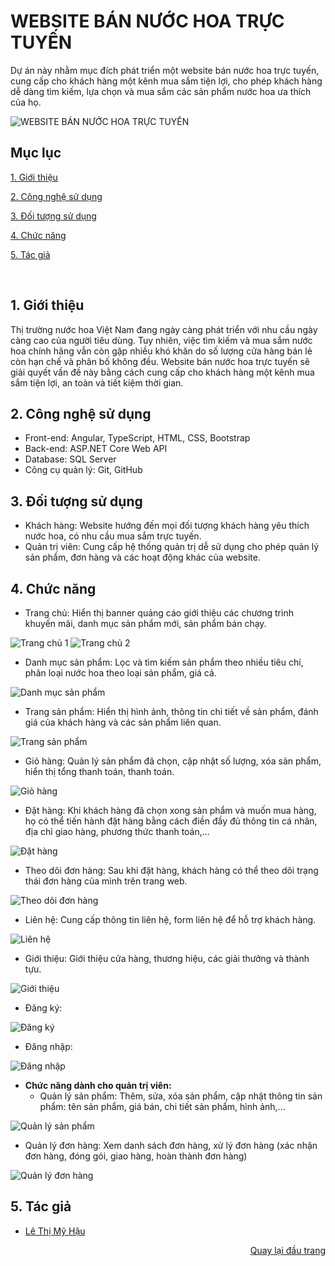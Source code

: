 <div id="Top"></div>

# WEBSITE BÁN NƯỚC HOA TRỰC TUYẾN
Dự án này nhằm mục đích phát triển một website bán nước hoa trực tuyến, cung cấp cho khách hàng một kênh mua sắm tiện lợi, cho phép khách hàng dễ dàng tìm kiếm, lựa chọn và mua sắm các sản phẩm nước hoa ưa thích của họ.

![WEBSITE BÁN NƯỚC HOA TRỰC TUYẾN](https://github.com/ltmyhau/project-Angular-Perfume/assets/152046332/6f34674a-0f87-4e08-b2b2-7ab57231d2e1)


## Mục lục

 [1. Giới thiệu](#GioiThieu)

 [2. Công nghệ sử dụng](#CongNghe)

 [3. Đối tượng sử dụng](#DoiTuong)

 [4. Chức năng](#ChucNang)
 
 [5. Tác giả](#Tacgia)

<br>
<div id="GioiThieu"></div>

## 1. Giới thiệu
Thị trường nước hoa Việt Nam đang ngày càng phát triển với nhu cầu ngày càng cao của người tiêu dùng. Tuy nhiên, việc tìm kiếm và mua sắm nước hoa chính hãng vẫn còn gặp nhiều khó khăn do số lượng cửa hàng bán lẻ còn hạn chế và phân bố không đều. Website bán nước hoa trực tuyến sẽ giải quyết vấn đề này bằng cách cung cấp cho khách hàng một kênh mua sắm tiện lợi, an toàn và tiết kiệm thời gian.


<div id="CongNghe"></div>

## 2. Công nghệ sử dụng
* Front-end: Angular, TypeScript, HTML, CSS, Bootstrap
* Back-end: ASP\.NET Core Web API
* Database: SQL Server
* Công cụ quản lý: Git, GitHub


<div id="DoiTuong"></div>

## 3. Đối tượng sử dụng
* Khách hàng: Website hướng đến mọi đối tượng khách hàng yêu thích nước hoa, có nhu cầu mua sắm trực tuyến.
* Quản trị viên: Cung cấp hệ thống quản trị dễ sử dụng cho phép quản lý sản phẩm, đơn hàng và các hoạt động khác của website.


<div id="ChucNang"></div>

## 4. Chức năng
* Trang chủ: Hiển thị banner quảng cáo giới thiệu các chương trình khuyến mãi, danh mục sản phẩm mới, sản phẩm bán chạy.

![Trang chủ 1](https://github.com/ltmyhau/project-Angular-Perfume/assets/152046332/6f34674a-0f87-4e08-b2b2-7ab57231d2e1)
![Trang chủ 2](https://github.com/ltmyhau/project-Angular-Perfume/assets/152046332/dd7081d6-8f0e-40ff-a467-44bca3e7a978)

* Danh mục sản phẩm: Lọc và tìm kiếm sản phẩm theo nhiều tiêu chí, phân loại nước hoa theo loại sản phẩm, giá cả.

![Danh mục sản phẩm](https://github.com/ltmyhau/project-Angular-Perfume/assets/152046332/34e42433-4f9e-4fc8-88e7-7eef465c3f03)

* Trang sản phẩm: Hiển thị hình ảnh, thông tin chi tiết về sản phẩm, đánh giá của khách hàng và các sản phẩm liên quan.

![Trang sản phẩm](https://github.com/ltmyhau/project-Angular-Perfume/assets/152046332/33685daf-1707-4d24-8109-4432cbdb4457)

* Giỏ hàng: Quản lý sản phẩm đã chọn, cập nhật số lượng, xóa sản phẩm, hiển thị tổng thanh toán, thanh toán.

![Giỏ hàng](https://github.com/ltmyhau/project-Angular-Perfume/assets/152046332/42b92f41-7444-4e0c-b225-9ab7b1963359)

* Đặt hàng: Khi khách hàng đã chọn xong sản phẩm và muốn mua hàng, họ có thể tiến hành đặt hàng bằng cách điền đầy đủ thông tin cá nhân, địa chỉ giao hàng, phương thức thanh toán,...

![Đặt hàng](https://github.com/ltmyhau/project-Angular-Perfume/assets/152046332/16c43314-621a-44b9-8598-54c4869c5611)

* Theo dõi đơn hàng: Sau khi đặt hàng, khách hàng có thể theo dõi trạng thái đơn hàng của mình trên trang web.

![Theo dõi đơn hàng](https://github.com/ltmyhau/project-Angular-Perfume/assets/152046332/41a502e1-ef1b-4173-a991-f4a8aae39369)

* Liên hệ: Cung cấp thông tin liên hệ, form liên hệ để hỗ trợ khách hàng.

![Liên hệ](https://github.com/ltmyhau/project-Angular-Perfume/assets/152046332/8c294d87-6cdf-4d8f-b13c-e6172c6a3ac5)

* Giới thiệu: Giới thiệu cửa hàng, thương hiệu, các giải thưởng và thành tựu.

![Giới thiệu](https://github.com/ltmyhau/project-Angular-Perfume/assets/152046332/24987340-d647-432d-8792-8b203d820990)

* Đăng ký:

![Đăng ký](https://github.com/ltmyhau/project-Angular-Perfume/assets/152046332/6702913e-ac2d-411e-84ee-dc1ac88ac7e0)

* Đăng nhập:

![Đăng nhập](https://github.com/ltmyhau/project-Angular-Perfume/assets/152046332/80f15c02-89c6-49fd-8893-4f4f497e4717)

* **Chức năng dành cho quản trị viên:**
  * Quản lý sản phẩm: Thêm, sửa, xóa sản phẩm, cập nhật thông tin sản phẩm: tên sản phẩm, giá bán, chi tiết sản phẩm, hình ảnh,...

![Quản lý sản phẩm](https://github.com/ltmyhau/project-Angular-Perfume/assets/152046332/5761fbb3-6d9f-40aa-b617-f2db6ebfa6d6)

  * Quản lý đơn hàng: Xem danh sách đơn hàng, xử lý đơn hàng (xác nhận đơn hàng, đóng gói, giao hàng, hoàn thành đơn hàng)

![Quản lý đơn hàng](https://github.com/ltmyhau/project-Angular-Perfume/assets/152046332/6ac90bdc-6a61-430d-8770-8844a93d64bc)

<div id="TacGia"></div>

## 5. Tác giả

* [Lê Thị Mỹ Hậu](https://github.com/ltmyhau)


<p align="right"><a href="#Top">Quay lại đầu trang</a></p>
